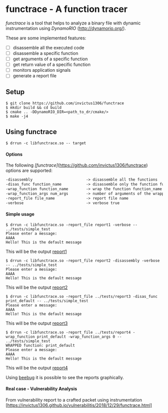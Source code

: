 # functrace - A function tracer

*functrace* is a tool that helps to analyze a binary file with dynamic instrumentation using *DynamoRIO* (<http://dynamorio.org/>).

These are some implemented features:

- [ ] disassemble all the executed code
- [ ] disassemble a specific function
- [ ] get arguments of a specific function
- [ ] get return value of a specific function
- [ ] monitors application signals
- [ ] generate a report file

## Setup

```shell
$ git clone https://github.com/invictus1306/functrace
$ mkdir build && cd build
$ cmake .. -DDynamoRIO_DIR=<path_to_dr/cmake/>
$ make -j4
```

## Using functrace

```shell
$ drrun -c libfunctrace.so -- target
```

#### Options

The following *[functrace]*(https://github.com/invictus1306/functrace) options are supported:

```latex
-disassembly						-> disassemble all the functions 
-disas_func function_name			-> disassemble only the function function_name	
-wrap_function function_name		-> wrap the function function_name				
-wrap_function_args num_args		-> number of arguments of the wrapped function
-report_file file_name				-> report file name
-verbose							-> verbose true
```

#### Simple usage

```shell
$ drrun -c libfunctrace.so -report_file report1 -verbose -- ../tests/simple_test
Please enter a message: 
AAAA
Hello! This is the default message
```

This will be the output [report1](https://github.com/invictus1306/functrace/tests/report1)

```shell
$ drrun -c libfunctrace.so -report_file report2 -disassembly -verbose -- ../tests/simple_test
Please enter a message: 
AAAA
Hello! This is the default message
```



This will be the output [report2](https://github.com/invictus1306/functrace/tests/report2)

```shell
$ drrun -c libfunctrace.so -report_file ../tests/report3 -disas_func print_default -- ../tests/simple_test
Please enter a message: 
AAAA
Hello! This is the default message
```

This will be the output [report3](https://github.com/invictus1306/functrace/tests/report3)

```shell
$ drrun -c libfunctrace.so -report_file ../tests/report4 -wrap_function print_default -wrap_function_args 0 -- ../tests/simple_test
WRAPPED function: print_default 
Please enter a message: 
AAAA
Hello! This is the default message
```

This will be the output [report4](https://github.com/invictus1306/functrace/tests/report4)

Using [beebug](https://github.com/invictus1306/beebug) it is possible to see the reports graphically.

#### Real case - Vulnerability Analysis

From vulnerability report to a crafted packet using instrumentation [https://invictus1306.github.io/vulnerabilitis/2018/12/29/functrace.html]
